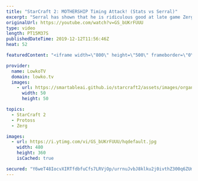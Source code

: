 ```yaml
---
title: "StarCraft 2: MOTHERSHIP Timing Attack! (Stats vs Serral)"
excerpt: "Serral has shown that he is ridiculous good at late game Zerg in StarCraft 2, especially versus Terran. What about the current stats of Zerg versus Protoss timing attack? In this game Stats goes for a very unorthodox timing attack with a Mothership, as a follow up wave of Archon Immortal Zealot Storm."
originalUrl: https://youtube.com/watch?v=GS_bUKrFUUU
type: video
length: PT15M37S
publishedDateTime: 2019-12-12T11:56:46Z
heat: 52

featuredContent: "<iframe width=\"800\" height=\"500\" frameborder=\"0\" src=\"https://www.youtube.com/embed/GS_bUKrFUUU\" allow=\"accelerometer; autoplay; encrypted-media; gyroscope; picture-in-picture\" allowfullscreen></iframe>"

provider:
  name: LowkoTV
  domain: lowko.tv
  images:
    - url: https://smartableai.github.io/starcraft2/assets/images/organizations/lowko.tv-50x50.jpg
      width: 50
      height: 50

topics:
  - StarCraft 2
  - Protoss
  - Zerg

images:
  - url: https://i.ytimg.com/vi/GS_bUKrFUUU/hqdefault.jpg
    width: 480
    height: 360
    isCached: true

secured: "Y6weT48IocvXIRTfdbfuCfs7LRVjOp/urrnuJvbJ8klku2j0ivthZ300q6ZUmE5vLGLhj3QrUBaf4ov1cr3KtpKwRHh/c8r60wTdRaePVF1lB3Nw1Po+6Vr2p0Ebf3ttAuQNiEfle1g4Vv4+Dh7iyPeYn0cTayWBbuC2PfECA/8Ve79BToeTNs6lHNU+n0zZ9Hswl9WwZmunXjvgFjofg3hcYTRSVTwBqkhUoeYd/MOrFa/VPMDsibpaqpGlkbnGDnWT56VSM3yRYL75cxcHW77FAR/ZR6RgPoc6UxxZco/sTF4QhaUZjf1Qr+5QEpL4iGT/nGsV1wzsHH4HVbPXtD6HI2eaEgw8nNt5rgYgbgJotlnFwI2Hkhcoi47kFhOzUV8oeacA34lg5FyNEW/LOkViX5jNe3xHI0dom3VZgBWkQ4d/10vzX2yxy4vqjVso;eQMCk3pDeslYtxHBx5swaQ=="
---
```


